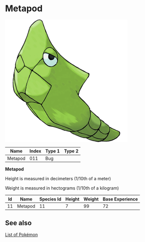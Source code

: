 # Metapod


![Metapod](images/011.png)

| **Name** | **Index** | **Type 1** | **Type 2** |
|----|----|----|----|
| Metapod | 011 | Bug  |  |

**Metapod** 


Height is measured in decimeters (1/10th of a meter)

Weight is measured in hectograms (1/10th of a kilogram)

| **Id** | **Name** | **Species Id** | **Height** | **Weight** | **Base Experience** |
|--------|----------|----------------|------------|------------|---------------------|
| 11 | Metapod | 11 | 7 | 99 | 72 |


## See also

[List of Pokémon](../pokemon.md)
